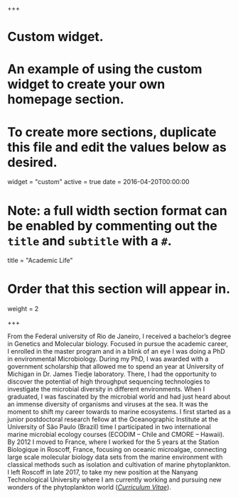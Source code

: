 +++
# Custom widget.
# An example of using the custom widget to create your own homepage section.
# To create more sections, duplicate this file and edit the values below as desired.
widget = "custom"
active = true
date = 2016-04-20T00:00:00

# Note: a full width section format can be enabled by commenting out the `title` and `subtitle` with a `#`.
title = "Academic Life"


# Order that this section will appear in.
weight = 2

+++

From the Federal university of Rio de Janeiro, I received a bachelor’s degree in Genetics and Molecular biology. Focused in pursue the academic career, I enrolled in the master program and in a blink of an eye I was doing a PhD in environmental Microbiology. During my PhD, I was awarded with a government scholarship that allowed me to spend an year at University of Michigan in Dr. James Tiedje laboratory.  There, I had the opportunity to discover the potential of high throughput sequencing technologies to investigate the microbial diversity in different environments. When I graduated, I was fascinated by the microbial world and had just heard about an immense diversity of organisms and viruses at the sea. It was the moment to shift my career towards to marine ecosystems. I first started as a junior postdoctoral research fellow at the Oceanographic Institute at the University of São Paulo (Brazil) time I participated in two international marine microbial ecology courses (ECODIM – Chile and CMORE – Hawaii). By 2012 I moved to France, where I worked for the 5 years at the Station Biologique in Roscoff, France, focusing on oceanic microalgae, connecting large scale molecular biology data sets from the marine environment with classical methods such as isolation and cultivation of marine phytoplankton.  I left Roscoff in late 2017, to take my new position at the Nanyang Technological University where I am currently working and pursuing new wonders of the phytoplankton world ([*Curriculum Vitae*]( /files/adriana_cv.pdf)). 



